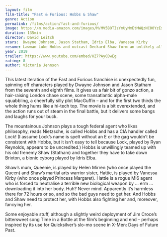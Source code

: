 ```yaml
---
layout: film
film-title: "Fast & Furious: Hobbs & Shaw" 
genre: Action
permalink: /films/action/fast-and-furious/
image: https://m.media-amazon.com/images/M/MV5BOTIzYmUyMmEtMWQzNC00YzExLTk3MzYtZTUzYjMyMmRiYzIwXkEyXkFqcGdeQXVyMDM2NDM2MQ@@._V1_UY268_CR1,0,182,268_AL_.jpg
duration: 135min
director: David Leitch
stars:  Dwayne Johnson, Jason Statham, Idris Elba, Vanessa Kirby
resume: Lawman Luke Hobbs and outcast Deckard Shaw form an unlikely alliance when a cyber-genetically enhanced villain threatens the future of humanity.
year: 2019
trailer: https://www.youtube.com/embed/HZ7PAyCDwEg
rating: 8
author: Victoria Jennson
---
```


This latest iteration of the Fast and Furious franchise is unexpectedly fun, spinning off characters played by Dwayne Johnson and Jason Statham from the seventh and eighth films. It gives us a fair bit of gonzo action, a hair-raising London chase scene, some transatlantic alpha-male squabbling, a cheerfully silly plot MacGuffin – and for the first two thirds the whole thing hums like a hi-tech top. The movie is a bit overextended, and the action runs out of steam in the final battle, but it delivers some bangs and laughs for your buck.

The mountainous Johnson plays a tough federal agent who likes philosophy, reads Nietzsche, is called Hobbs and has a CIA handler called Lock! (I assume Lock’s name is spelt without an E or the gag wouldn’t be consistent with Hobbs, but it isn’t easy to tell because Lock, played by Ryan Reynolds, appears to be uncredited.) Hobbs is unwillingly teamed up with his old frenemy Shaw (Statham) and together they have to take down Brixton, a bionic cyborg played by Idris Elba.

Shaw’s mum, Queenie, is played by Helen Mirren (who once played the Queen) and Shaw’s martial arts warrior sister, Hattie, is played by Vanessa Kirby (who once played Princess Margaret). Hattie is a rogue MI6 agent who is forced to neutralise a terrible new biological weapon by … erm … downloading it into her body. Huh? Never mind. Apparently it’s harmless there for 72 hours or so, and so the bad guys need to get her. And Hobbs and Shaw need to protect her, with Hobbs also fighting her and, moreover, fancying her.

Some enjoyable stuff, although a slightly weird deployment of Jim Croce’s bittersweet song Time in a Bottle at the film’s beginning and end – perhaps inspired by its use for Quicksilver’s slo-mo scene in X-Men: Days of Future Past.